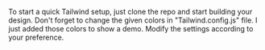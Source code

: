 To start a quick Tailwind setup, just clone the repo and start building your design. Don't forget to change the given colors in "Tailwind.config.js" file. I just added those colors to show a demo. Modify the settings according to your preference.

